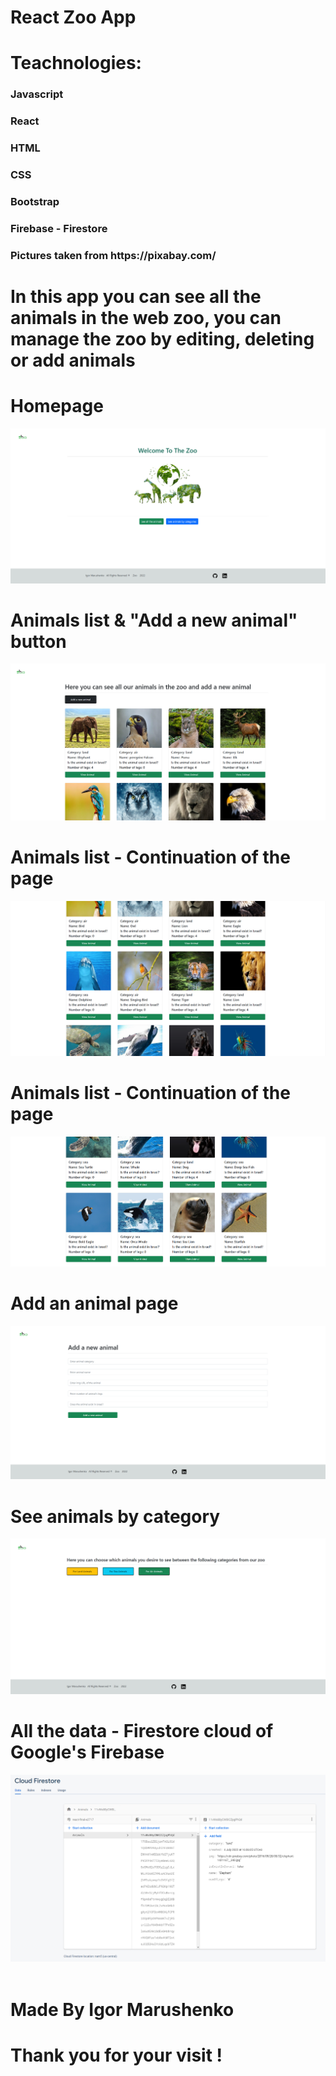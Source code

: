 <h1>React Zoo App</h1>

<h1>Teachnologies:</h1>
<h3>Javascript</h3>
<h3>React</h3>
<h3>HTML</h3>
<h3>CSS</h3>
<h3>Bootstrap</h3>
<h3>Firebase - Firestore</h3>
<h3>Pictures taken from https://pixabay.com/</h3>



<h1>In this app you can see all the animals in the web zoo, you can manage the zoo by editing, deleting or add animals</h1>

<h1>Homepage</h1>
<img src='./public/screenshots/homepage.PNG' />

<h1>Animals list & "Add a new animal" button</h1>
<img src='./public/screenshots/animals 1.PNG' />

<h1>Animals list - Continuation of the page</h1>
<img src='./public/screenshots/animals 2.PNG' />

<h1>Animals list - Continuation of the page</h1>
<img src='./public/screenshots/animals 3.PNG' />

<h1>Add an animal page</h1>
<img src='./public/screenshots/add.PNG' />

<h1>See animals by category</h1>
<img src='./public/screenshots/categories.PNG' />

<h1>All the data - Firestore cloud of Google's Firebase</h1>
<img src='./public/screenshots/firestore.PNG' />

<br>
<br>
<h1>Made By Igor Marushenko</h1>
<h1>Thank you for your visit !</h1>